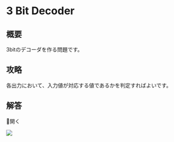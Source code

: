 # 3 Bit Decoder

## 概要

3bitのデコーダを作る問題です。

## 攻略

各出力において、入力値が対応する値であるかを判定すればよいです。

## 解答

<div class="spoiler-controller material-icons">&#xE5CF;開く</div>
<div class="spoiler">

![](https://gyazo.com/b95336e0a5c9ab18fcab0e06bd54a0b7.png)

</div>